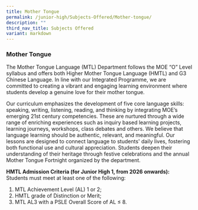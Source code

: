 ```yaml
---
title: Mother Tongue
permalink: /junior-high/Subjects-Offered/Mother-tongue/
description: ""
third_nav_title: Subjects Offered
variant: markdown
---
```

### Mother Tongue

The Mother Tongue Language (MTL) Department follows the MOE “O” Level syllabus and offers both Higher Mother Tongue Language (HMTL) and G3 Chinese Language. In line with our Integrated Programme, we are committed to creating a vibrant and engaging learning environment where students develop a genuine love for their mother tongue.

  

Our curriculum emphasizes the development of five core language skills: speaking, writing, listening, reading, and thinking by integrating MOE’s emerging 21st century competencies. These are nurtured through a wide range of enriching experiences such as inquiry based learning projects, learning journeys, workshops, class debates and others. We believe that language learning should be authentic, relevant, and meaningful. Our lessons are designed to connect language to students' daily lives, fostering both functional use and cultural appreciation. Students deepen their understanding of their heritage through festive celebrations and the annual Mother Tongue Fortnight organized by the department.

**HMTL Admission Criteria (for Junior High 1, from 2026 onwards):**  
Students must meet at least one of the following:

1.  MTL Achievement Level (AL) 1 or 2;
2.  HMTL grade of Distinction or Merit;
3.  MTL AL3 with a PSLE Overall Score of AL ≤ 8.